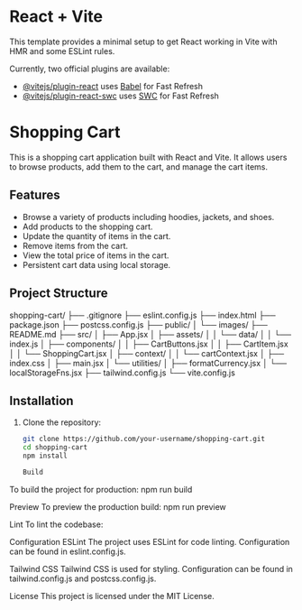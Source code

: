 # React + Vite

This template provides a minimal setup to get React working in Vite with HMR and some ESLint rules.

Currently, two official plugins are available:

- [@vitejs/plugin-react](https://github.com/vitejs/vite-plugin-react/blob/main/packages/plugin-react/README.md) uses [Babel](https://babeljs.io/) for Fast Refresh
- [@vitejs/plugin-react-swc](https://github.com/vitejs/vite-plugin-react-swc) uses [SWC](https://swc.rs/) for Fast Refresh
# Shopping Cart

This is a shopping cart application built with React and Vite. It allows users to browse products, add them to the cart, and manage the cart items.

## Features

- Browse a variety of products including hoodies, jackets, and shoes.
- Add products to the shopping cart.
- Update the quantity of items in the cart.
- Remove items from the cart.
- View the total price of items in the cart.
- Persistent cart data using local storage.

## Project Structure
shopping-cart/ ├── .gitignore ├── eslint.config.js ├── index.html ├── package.json ├── postcss.config.js ├── public/ │ └── images/ ├── README.md ├── src/ │ ├── App.jsx │ ├── assets/ │ │ └── data/ │ │ └── index.js │ ├── components/ │ │ ├── CartButtons.jsx │ │ ├── CartItem.jsx │ │ └── ShoppingCart.jsx │ ├── context/ │ │ └── cartContext.jsx │ ├── index.css │ ├── main.jsx │ └── utilities/ │ ├── formatCurrency.jsx │ └── localStorageFns.jsx ├── tailwind.config.js └── vite.config.js


## Installation

1. Clone the repository:
   ```sh
   git clone https://github.com/your-username/shopping-cart.git
   cd shopping-cart
   npm install

   Build
To build the project for production:
npm run build

Preview
To preview the production build:
npm run preview

Lint
To lint the codebase:

Configuration
ESLint
The project uses ESLint for code linting. Configuration can be found in eslint.config.js.

Tailwind CSS
Tailwind CSS is used for styling. Configuration can be found in tailwind.config.js and postcss.config.js.

License
This project is licensed under the MIT License.
